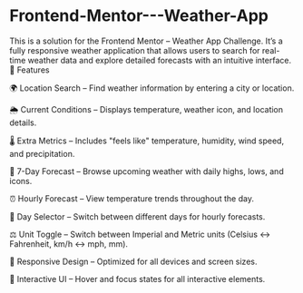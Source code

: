 # Frontend-Mentor---Weather-App
This is a solution for the Frontend Mentor – Weather App Challenge. It’s a fully responsive weather application that allows users to search for real-time weather data and explore detailed forecasts with an intuitive interface.
🔑 Features

🌍 Location Search – Find weather information by entering a city or location.

🌦 Current Conditions – Displays temperature, weather icon, and location details.

🌡 Extra Metrics – Includes "feels like" temperature, humidity, wind speed, and precipitation.

📅 7-Day Forecast – Browse upcoming weather with daily highs, lows, and icons.

⏰ Hourly Forecast – View temperature trends throughout the day.

🔄 Day Selector – Switch between different days for hourly forecasts.

⚖ Unit Toggle – Switch between Imperial and Metric units (Celsius ↔ Fahrenheit, km/h ↔ mph, mm).

📱 Responsive Design – Optimized for all devices and screen sizes.

🎨 Interactive UI – Hover and focus states for all interactive elements.

